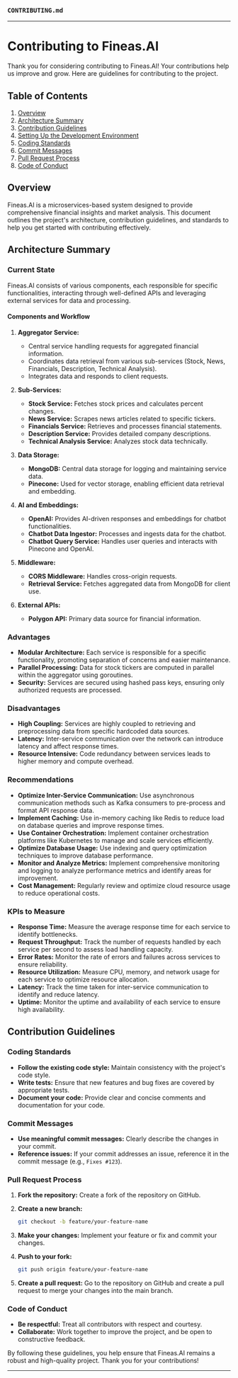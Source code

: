 

### `CONTRIBUTING.md`

---

# Contributing to Fineas.AI

Thank you for considering contributing to Fineas.AI! Your contributions help us improve and grow. Here are guidelines for contributing to the project.

## Table of Contents

1. [Overview](#overview)
2. [Architecture Summary](#architecture-summary)
3. [Contribution Guidelines](#contribution-guidelines)
4. [Setting Up the Development Environment](#setting-up-the-development-environment)
5. [Coding Standards](#coding-standards)
6. [Commit Messages](#commit-messages)
7. [Pull Request Process](#pull-request-process)
8. [Code of Conduct](#code-of-conduct)

## Overview

Fineas.AI is a microservices-based system designed to provide comprehensive financial insights and market analysis. This document outlines the project's architecture, contribution guidelines, and standards to help you get started with contributing effectively.

## Architecture Summary

### Current State

Fineas.AI consists of various components, each responsible for specific functionalities, interacting through well-defined APIs and leveraging external services for data and processing.

#### Components and Workflow

1. **Aggregator Service:**
   - Central service handling requests for aggregated financial information.
   - Coordinates data retrieval from various sub-services (Stock, News, Financials, Description, Technical Analysis).
   - Integrates data and responds to client requests.

2. **Sub-Services:**
   - **Stock Service:** Fetches stock prices and calculates percent changes.
   - **News Service:** Scrapes news articles related to specific tickers.
   - **Financials Service:** Retrieves and processes financial statements.
   - **Description Service:** Provides detailed company descriptions.
   - **Technical Analysis Service:** Analyzes stock data technically.

3. **Data Storage:**
   - **MongoDB:** Central data storage for logging and maintaining service data.
   - **Pinecone:** Used for vector storage, enabling efficient data retrieval and embedding.

4. **AI and Embeddings:**
   - **OpenAI:** Provides AI-driven responses and embeddings for chatbot functionalities.
   - **Chatbot Data Ingestor:** Processes and ingests data for the chatbot.
   - **Chatbot Query Service:** Handles user queries and interacts with Pinecone and OpenAI.

5. **Middleware:**
   - **CORS Middleware:** Handles cross-origin requests.
   - **Retrieval Service:** Fetches aggregated data from MongoDB for client use.

6. **External APIs:**
   - **Polygon API:** Primary data source for financial information.

### Advantages

- **Modular Architecture:** Each service is responsible for a specific functionality, promoting separation of concerns and easier maintenance.
- **Parallel Processing:** Data for stock tickers are computed in parallel within the aggregator using goroutines.
- **Security:** Services are secured using hashed pass keys, ensuring only authorized requests are processed.

### Disadvantages

- **High Coupling:** Services are highly coupled to retrieving and preprocessing data from specific hardcoded data sources.
- **Latency:** Inter-service communication over the network can introduce latency and affect response times.
- **Resource Intensive:** Code redundancy between services leads to higher memory and compute overhead.

### Recommendations

- **Optimize Inter-Service Communication:** Use asynchronous communication methods such as Kafka consumers to pre-process and format API response data.
- **Implement Caching:** Use in-memory caching like Redis to reduce load on database queries and improve response times.
- **Use Container Orchestration:** Implement container orchestration platforms like Kubernetes to manage and scale services efficiently.
- **Optimize Database Usage:** Use indexing and query optimization techniques to improve database performance.
- **Monitor and Analyze Metrics:** Implement comprehensive monitoring and logging to analyze performance metrics and identify areas for improvement.
- **Cost Management:** Regularly review and optimize cloud resource usage to reduce operational costs.

### KPIs to Measure

- **Response Time:** Measure the average response time for each service to identify bottlenecks.
- **Request Throughput:** Track the number of requests handled by each service per second to assess load handling capacity.
- **Error Rates:** Monitor the rate of errors and failures across services to ensure reliability.
- **Resource Utilization:** Measure CPU, memory, and network usage for each service to optimize resource allocation.
- **Latency:** Track the time taken for inter-service communication to identify and reduce latency.
- **Uptime:** Monitor the uptime and availability of each service to ensure high availability.

## Contribution Guidelines

### Coding Standards

- **Follow the existing code style:** Maintain consistency with the project's code style.
- **Write tests:** Ensure that new features and bug fixes are covered by appropriate tests.
- **Document your code:** Provide clear and concise comments and documentation for your code.

### Commit Messages

- **Use meaningful commit messages:** Clearly describe the changes in your commit.
- **Reference issues:** If your commit addresses an issue, reference it in the commit message (e.g., `Fixes #123`).

### Pull Request Process

1. **Fork the repository:**
   Create a fork of the repository on GitHub.

2. **Create a new branch:**
   ```sh
   git checkout -b feature/your-feature-name
   ```

3. **Make your changes:**
   Implement your feature or fix and commit your changes.

4. **Push to your fork:**
   ```sh
   git push origin feature/your-feature-name
   ```

5. **Create a pull request:**
   Go to the repository on GitHub and create a pull request to merge your changes into the main branch.

### Code of Conduct

- **Be respectful:** Treat all contributors with respect and courtesy.
- **Collaborate:** Work together to improve the project, and be open to constructive feedback.

By following these guidelines, you help ensure that Fineas.AI remains a robust and high-quality project. Thank you for your contributions!

---